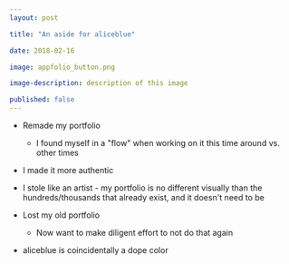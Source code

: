 ```yaml
---
layout: post

title: "An aside for aliceblue"

date: 2018-02-16

image: appfolio_button.png

image-description: description of this image

published: false
---
```


- Remade my portfolio
	- I found myself in a "flow" when working on it this time around vs. other times

- I made it more authentic

- I stole like an artist - my portfolio is no different visually than the hundreds/thousands that already exist, and it doesn't need to be

- Lost my old portfolio
	- Now want to make diligent effort to not do that again

- aliceblue is coincidentally a dope color
